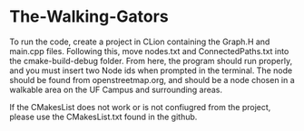 # The-Walking-Gators

To run the code, create a project in CLion containing the Graph.H and main.cpp files. Following this, move nodes.txt and ConnectedPaths.txt into the cmake-build-debug folder. From here, the program should run properly, and you must insert two Node ids when prompted in the terminal. The node should be found from openstreetmap.org, and should be a node chosen in a walkable area on the UF Campus and surrounding areas.

If the CMakesList does not work or is not confiugred from the project, please use the CMakesList.txt found in the github.
